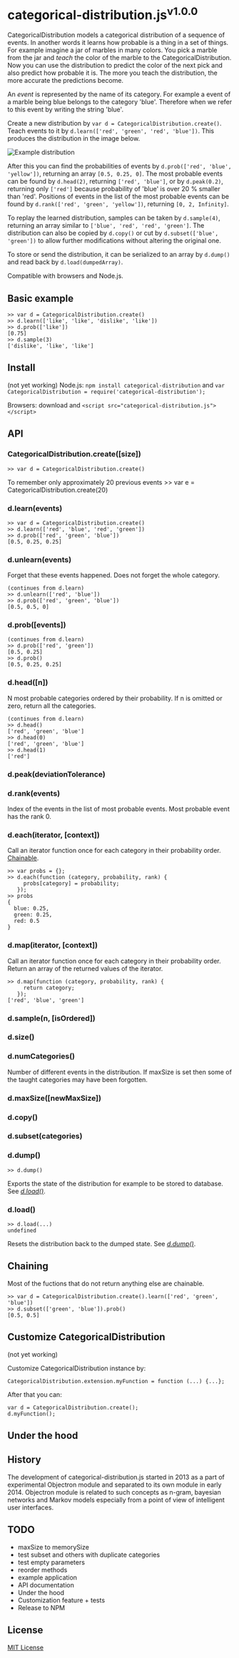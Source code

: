 # categorical-distribution.js<sup>v1.0.0</sup>

CategoricalDistribution models a categorical distribution of a sequence of events. In another words it learns how probable is a thing in a set of things. For example imagine a jar of marbles in many colors. You pick a marble from the jar and _teach_ the color of the marble to the CategoricalDistribution. Now you can use the distribution to predict the color of the next pick and also predict how probable it is. The more you teach the distribution, the more accurate the predictions become.

An _event_ is represented by the name of its category. For example a event of a marble being blue belongs to the category 'blue'. Therefore when we refer to this event by writing the string 'blue'.

Create a new distribution by `var d = CategoricalDistribution.create()`. Teach events to it by `d.learn(['red', 'green', 'red', 'blue'])`. This produces the distribution in the image below.

![Example distribution](../master/doc/example-distribution-180.png?raw=true)

After this you can find the probabilities of events by `d.prob(['red', 'blue', 'yellow'])`, returning an array `[0.5, 0.25, 0]`. The most probable events can be found by `d.head(2)`, returning `['red', 'blue']`, or by `d.peak(0.2)`, returning only `['red']` because probability of 'blue' is over 20 % smaller than 'red'. Positions of events in the list of the most probable events can be found by `d.rank(['red', 'green', 'yellow'])`, returning `[0, 2, Infinity]`.

To replay the learned distribution, samples can be taken by `d.sample(4)`, returning an array similar to `['blue', 'red', 'red', 'green']`. The distribution can also be copied by `d.copy()` or cut by `d.subset(['blue', 'green'])` to allow further modifications without altering the original one.

To store or send the distribution, it can be serialized to an array by `d.dump()` and read back by `d.load(dumpedArray)`.

Compatible with browsers and Node.js.


## Basic example

    >> var d = CategoricalDistribution.create()
    >> d.learn(['like', 'like', 'dislike', 'like'])
    >> d.prob(['like'])
    [0.75]
    >> d.sample(3)
    ['dislike', 'like', 'like']

## Install

(not yet working) Node.js: `npm install categorical-distribution` and `var CategoricalDistribution = require('categorical-distribution');`

Browsers: download and `<script src="categorical-distribution.js"></script>`

## API

### CategoricalDistribution.create([size])

    >> var d = CategoricalDistribution.create()

To remember only approximately 20 previous events
    >> var e = CategoricalDistribution.create(20)

### d.learn(events)

    >> var d = CategoricalDistribution.create()
    >> d.learn(['red', 'blue', 'red', 'green'])
    >> d.prob(['red', 'green', 'blue'])
    [0.5, 0.25, 0.25]

### d.unlearn(events)

Forget that these events happened. Does not forget the whole category.

    (continues from d.learn)
    >> d.unlearn(['red', 'blue'])
    >> d.prob(['red', 'green', 'blue'])
    [0.5, 0.5, 0]

### d.prob([events])

    (continues from d.learn)
    >> d.prob(['red', 'green'])
    [0.5, 0.25]
    >> d.prob()
    [0.5, 0.25, 0.25]

### d.head([n])

N most probable categories ordered by their probability. If n is omitted or zero, return all the categories.

    (continues from d.learn)
    >> d.head()
    ['red', 'green', 'blue']
    >> d.head(0)
    ['red', 'green', 'blue']
    >> d.head(1)
    ['red']

### d.peak(deviationTolerance)

### d.rank(events)

Index of the events in the list of most probable events. Most probable event has the rank 0.

### d.each(iterator, [context])

Call an iterator function once for each category in their probability order. [Chainable](#chaining).

    >> var probs = {};
    >> d.each(function (category, probability, rank) {
         probs[category] = probability;
       });
    >> probs
    {
      blue: 0.25,
      green: 0.25,
      red: 0.5
    }

### d.map(iterator, [context])

Call an iterator function once for each category in their probability order. Return an array of the returned values of the iterator.

    >> d.map(function (category, probability, rank) {
         return category;
       });
    ['red', 'blue', 'green']

### d.sample(n, [isOrdered])

### d.size()

### d.numCategories()

Number of different events in the distribution. If maxSize is set then some of the taught categories may have been forgotten.

### d.maxSize([newMaxSize])

### d.copy()

### d.subset(categories)

### d.dump()

    >> d.dump()

Exports the state of the distribution for example to be stored to database. See [_d.load()_](#dload).

### d.load()

    >> d.load(...)
    undefined

Resets the distribution back to the dumped state. See [_d.dump()_](#ddump).


## Chaining

Most of the fuctions that do not return anything else are chainable.

    >> var d = CategoricalDistribution.create().learn(['red', 'green', 'blue'])
    >> d.subset(['green', 'blue']).prob()
    [0.5, 0.5]


## Customize CategoricalDistribution

(not yet working)

Customize CategoricalDistribution instance by:

    CategoricalDistribution.extension.myFunction = function (...) {...};

After that you can:

    var d = CategoricalDistribution.create();
    d.myFunction();


## Under the hood


## History

The development of categorical-distribution.js started in 2013 as a part of experimental Objectron module and separated to its own module in early 2014. Objectron module is related to such concepts as n-gram, bayesian networks and Markov models especially from a point of view of intelligent user interfaces.

## TODO

- maxSize to memorySize
- test subset and others with duplicate categories
- test empty parameters
- reorder methods
- example application
- API documentation
- Under the hood
- Customization feature + tests
- Release to NPM

## License

[MIT License](../blob/master/LICENSE)

